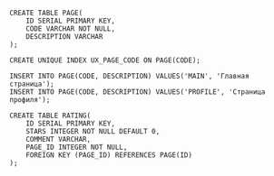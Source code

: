 
    CREATE TABLE PAGE(
        ID SERIAL PRIMARY KEY,
        CODE VARCHAR NOT NULL,
        DESCRIPTION VARCHAR
    );
    
    CREATE UNIQUE INDEX UX_PAGE_CODE ON PAGE(CODE);
    
    INSERT INTO PAGE(CODE, DESCRIPTION) VALUES('MAIN', 'Главная страница');
    INSERT INTO PAGE(CODE, DESCRIPTION) VALUES('PROFILE', 'Страница профиля');
    
    CREATE TABLE RATING(
        ID SERIAL PRIMARY KEY,
        STARS INTEGER NOT NULL DEFAULT 0,
        COMMENT VARCHAR,
        PAGE_ID INTEGER NOT NULL,
        FOREIGN KEY (PAGE_ID) REFERENCES PAGE(ID)
    );